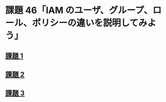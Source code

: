 # 課題 46「IAM のユーザ、グループ、ロール、ポリシーの違いを説明してみよう」

<!-- START doctoc -->
<!-- END doctoc -->

## [課題 1](./task_1)

## [課題 2](./task_2)

## [課題 3](./task_3)
